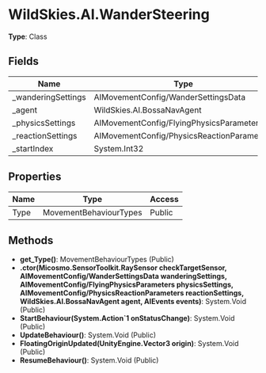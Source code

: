 ﻿# WildSkies.AI.WanderSteering

**Type**: Class

## Fields

| Name | Type | Access |
|------|------|--------|
| _wanderingSettings | AIMovementConfig/WanderSettingsData | Private |
| _agent | WildSkies.AI.BossaNavAgent | Private |
| _physicsSettings | AIMovementConfig/FlyingPhysicsParameters | Private |
| _reactionSettings | AIMovementConfig/PhysicsReactionParameters | Private |
| _startIndex | System.Int32 | Private |

## Properties

| Name | Type | Access |
|------|------|--------|
| Type | MovementBehaviourTypes | Public |

## Methods

- **get_Type()**: MovementBehaviourTypes (Public)
- **.ctor(Micosmo.SensorToolkit.RaySensor checkTargetSensor, AIMovementConfig/WanderSettingsData wanderingSettings, AIMovementConfig/FlyingPhysicsParameters physicsSettings, AIMovementConfig/PhysicsReactionParameters reactionSettings, WildSkies.AI.BossaNavAgent agent, AIEvents events)**: System.Void (Public)
- **StartBehaviour(System.Action`1<MovementStatus> onStatusChange)**: System.Void (Public)
- **UpdateBehaviour()**: System.Void (Public)
- **FloatingOriginUpdated(UnityEngine.Vector3 origin)**: System.Void (Public)
- **ResumeBehaviour()**: System.Void (Public)

